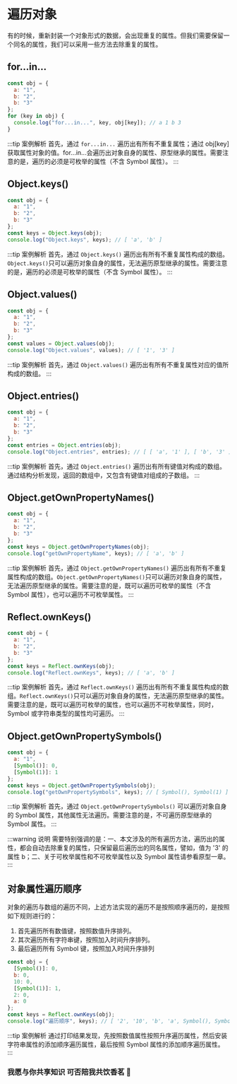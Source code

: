 # 遍历对象

有的时候，重新封装一个对象形式的数据，会出现重复的属性。但我们需要保留一个同名的属性，我们可以采用一些方法去除重复的属性。

## for...in...

```js
const obj = {
  a: "1",
  b: "2",
  b: "3"
};
for (key in obj) {
  console.log("for...in...", key, obj[key]); // a 1 b 3
}
```

:::tip 案例解析
首先，通过 `for...in...` 遍历出有所有不重复属性；通过 obj[key]获取属性对象的值。for...in...会遍历出对象自身的属性、原型继承的属性。需要注意的是，遍历的必须是可枚举的属性（不含 Symbol 属性）。
:::

## Object.keys()

```js
const obj = {
  a: "1",
  b: "2",
  b: "3"
};
const keys = Object.keys(obj);
console.log("Object.keys", keys); // [ 'a', 'b' ]
```

:::tip 案例解析
首先，通过 `Object.keys()` 遍历出有所有不重复属性构成的数组。`Object.keys()`只可以遍历对象自身的属性，无法遍历原型继承的属性。需要注意的是，遍历的必须是可枚举的属性（不含 Symbol 属性）。
:::

## Object.values()

```js
const obj = {
  a: "1",
  b: "2",
  b: "3"
};
const values = Object.values(obj);
console.log("Object.values", values); // [ '1', '3' ]
```

:::tip 案例解析
首先，通过 `Object.values()` 遍历出有所有不重复属性对应的值所构成的数组。
:::

## Object.entries()

```js
const obj = {
  a: "1",
  b: "2",
  b: "3"
};
const entries = Object.entries(obj);
console.log("Object.entries", entries); // [ [ 'a', '1' ], [ 'b', '3' ] ]
```

:::tip 案例解析
首先，通过 `Object.entries()` 遍历出有所有键值对构成的数组。通过结构分析发现，返回的数组中，又包含有键值对组成的子数组。
:::

## Object.getOwnPropertyNames()

```js
const obj = {
  a: "1",
  b: "2",
  b: "3"
};
const keys = Object.getOwnPropertyNames(obj);
console.log("getOwnPropertyName", keys); // [ 'a', 'b' ]
```

:::tip 案例解析
首先，通过 `Object.getOwnPropertyNames()` 遍历出有所有不重复属性构成的数组。`Object.getOwnPropertyNames()`只可以遍历对象自身的属性，无法遍历原型继承的属性。需要注意的是，既可以遍历可枚举的属性（不含 Symbol 属性），也可以遍历不可枚举属性。
:::

## Reflect.ownKeys()

```js
const obj = {
  a: "1",
  b: "2",
  b: "3"
};
const keys = Reflect.ownKeys(obj);
console.log("Reflect.ownKeys", keys); // [ 'a', 'b' ]
```

:::tip 案例解析
首先，通过 `Reflect.ownKeys()` 遍历出有所有不重复属性构成的数组。`Reflect.ownKeys()`只可以遍历对象自身的属性，无法遍历原型继承的属性。需要注意的是，既可以遍历可枚举的属性，也可以遍历不可枚举属性，同时，Symbol 或字符串类型的属性均可遍历。
:::

## Object.getOwnPropertySymbols()

```js
const obj = {
  a: "1",
  [Symbol()]: 0,
  [Symbol(1)]: 1
};
const keys = Object.getOwnPropertySymbols(obj);
console.log("getOwnPropertySymbols", keys); // [ Symbol(), Symbol(1) ]
```

:::tip 案例解析
首先，通过 `Object.getOwnPropertySymbols()` 可以遍历对象自身的 Symbol 属性，其他属性无法遍历。需要注意的是，不可遍历原型继承的 Symbol 属性。
:::

:::warning 说明
需要特别强调的是：一、本文涉及的所有遍历方法，遍历出的属性，都会自动去除重复的属性，只保留最后遍历出的同名属性，譬如，值为 '3' 的属性 b；二、关于可枚举属性和不可枚举属性以及 Symbol 属性请参看原型一章。
:::

## 对象属性遍历顺序

对象的遍历与数组的遍历不同，上述方法实现的遍历不是按照顺序遍历的，是按照如下规则进行的：

1. 首先遍历所有数值键，按照数值升序排列。
2. 其次遍历所有字符串键，按照加入时间升序排列。
3. 最后遍历所有 Symbol 键，按照加入时间升序排列

```js
const obj = {
  [Symbol()]: 0,
  b: 0,
  10: 0,
  [Symbol(1)]: 1,
  2: 0,
  a: 0
};
const keys = Reflect.ownKeys(obj);
console.log("遍历顺序", keys); // [ '2', '10', 'b', 'a', Symbol(), Symbol(1) ]
```

:::tip 案例解析
通过打印结果发现，先按照数值属性按照升序遍历属性，然后安装字符串属性的添加顺序遍历属性，最后按照 Symbol 属性的添加顺序遍历属性。
:::

### 我愿与你共享知识 可否陪我共饮香茗 :tea:

<img :src="$withBase('/assets/wxpay.png')" style="height:200px;margin-top:30px;margin-right:80px">
<img :src="$withBase('/assets/alipay.jpg')" style="height:200px;margin-top:30px;">
